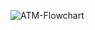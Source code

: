 ![ATM-Flowchart](https://user-images.githubusercontent.com/66767118/125448579-b5fc09de-f328-46ef-816a-a32eb52237ca.jpg)
